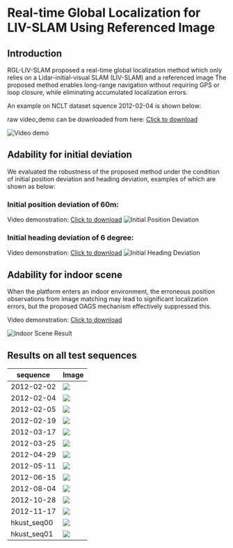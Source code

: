 # Real-time Global Localization for LIV-SLAM Using Referenced Image

## Introduction
RGL-LIV-SLAM proposed a real-time global localization method which only relies on a Lidar-initial-visual SLAM (LIV-SLAM) and a referenced image
The proposed method enables long-range navigation without requiring GPS or loop closure, while eliminating accumulated localization errors.

An example on NCLT dataset squence 2012-02-04 is shown below:

raw video_demo can be downloaded from here: [Click to download](https://github.com/yao-yating/RGL-LIV-SLAM/blob/main/videos/video_demo.avi)

![Video demo](https://github.com/yao-yating/RGL-LIV-SLAM/blob/main/videos/video_demo.gif)



## Adability for initial deviation

We evaluated the robustness of the proposed method under the condition of initial position deviation and heading deviation, examples of which are shown as below:

### Initial position deviation of 60m:
Video demonstration: [Click to download](https://github.com/yao-yating/RGL-LIV-SLAM/blob/main/videos/initial_position_deviation.avi)
![Initial Position Deviation](https://github.com/yao-yating/RGL-LIV-SLAM/blob/main/videos/initial_position_deviation.gif)

### Initial heading deviation of 6 degree:
Video demonstration: [Click to download](https://github.com/yao-yating/RGL-LIV-SLAM/blob/main/videos/initial_heading_deviation.avi)
![Initial Heading Deviation](https://github.com/yao-yating/RGL-LIV-SLAM/blob/main/videos/initial_heading_deviation.gif)

## Adability for indoor scene

When the platform enters an indoor environment, the erroneous position observations from image matching may lead to significant localization errors, but the proposed OAGS 
mechanism effectively suppressed this.

Video demonstration: [Click to download](https://github.com/yao-yating/RGL-LIV-SLAM/blob/main/videos/indoor.avi)

![Indoor Scene Result](https://github.com/yao-yating/RGL-LIV-SLAM/blob/main/videos/indoor.gif)


## Results on all test sequences
| sequence           | Image                               |
|--------------------|-------------------------------------|
|2012-02-02           | ![](https://github.com/yao-yating/RGL-LIV-SLAM/blob/main/supplementary%20material/2012-02-02.jpg) |
|2012-02-04           | ![](https://github.com/yao-yating/RGL-LIV-SLAM/blob/main/supplementary%20material/2012-02-04.jpg) |
|2012-02-05           | ![](https://github.com/yao-yating/RGL-LIV-SLAM/blob/main/supplementary%20material/2012-02-05.jpg) |
|2012-02-19           | ![](https://github.com/yao-yating/RGL-LIV-SLAM/blob/main/supplementary%20material/2012-02-19.jpg) |
|2012-03-17           | ![](https://github.com/yao-yating/RGL-LIV-SLAM/blob/main/supplementary%20material/2012-03-17.jpg) |
|2012-03-25           | ![](https://github.com/yao-yating/RGL-LIV-SLAM/blob/main/supplementary%20material/2012-03-25.jpg) |
|2012-04-29           | ![](https://github.com/yao-yating/RGL-LIV-SLAM/blob/main/supplementary%20material/2012-04-29.jpg) |
|2012-05-11           | ![](https://github.com/yao-yating/RGL-LIV-SLAM/blob/main/supplementary%20material/2012-05-11.jpg) |
|2012-06-15           | ![](https://github.com/yao-yating/RGL-LIV-SLAM/blob/main/supplementary%20material/2012-06-15.jpg) |
|2012-08-04           | ![](https://github.com/yao-yating/RGL-LIV-SLAM/blob/main/supplementary%20material/2012-08-04.jpg) |
|2012-10-28           | ![](https://github.com/yao-yating/RGL-LIV-SLAM/blob/main/supplementary%20material/2012-10-28.jpg)|
|2012-11-17           | ![](https://github.com/yao-yating/RGL-LIV-SLAM/blob/main/supplementary%20material/2012-11-17.jpg)|
|hkust_seq00          | ![](https://github.com/yao-yating/RGL-LIV-SLAM/blob/main/supplementary%20material/hkust_seq00.jpg)|
|hkust_seq01          | ![](https://github.com/yao-yating/RGL-LIV-SLAM/blob/main/supplementary%20material/hkust_seq01.jpg)|
